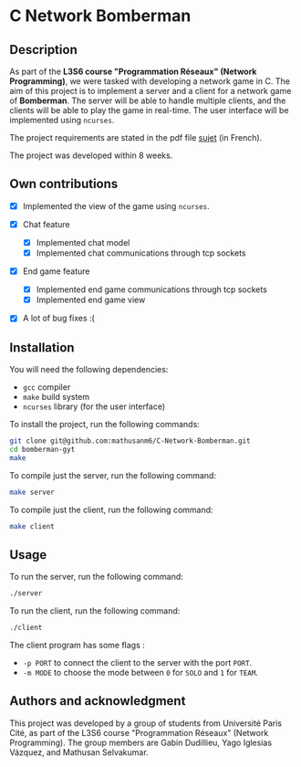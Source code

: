 # C Network Bomberman

## Description

As part of the **L3S6 course "Programmation Réseaux" (Network Programming)**, we were tasked with developing a network game in C. The aim of this project is to implement a server and a client for a network game of **Bomberman**. The server will be able to handle multiple clients, and the clients will be able to play the game in real-time. The user interface will be implemented using `ncurses`.

The project requirements are stated in the pdf file [sujet](sujet.pdf) (in French).

The project was developed within 8 weeks.

## Own contributions

- [x] Implemented the view of the game using `ncurses`.

- [x] Chat feature
    - [x] Implemented chat model
    - [x] Implemented chat communications through tcp sockets

- [x] End game feature
    - [x] Implemented end game communications through tcp sockets
    - [x] Implemented end game view

- [x] A lot of bug fixes :(

## Installation

You will need the following dependencies:

- `gcc` compiler
- `make` build system
- `ncurses` library (for the user interface)

To install the project, run the following commands:

```bash
git clone git@github.com:mathusanm6/C-Network-Bomberman.git
cd bomberman-gyt
make
```

To compile just the server, run the following command:
```bash
make server
```

To compile just the client, run the following command:
```bash
make client
```

## Usage

To run the server, run the following command:
```bash
./server
```

To run the client, run the following command:
```bash
./client
```

The client program has some flags :
- `-p PORT` to connect the client to the server with the port `PORT`.
- `-m MODE` to choose the mode between `0` for `SOLO` and `1` for `TEAM`.

## Authors and acknowledgment

This project was developed by a group of students from Université Paris Cité, as part of the L3S6 course "Programmation Réseaux" (Network Programming). The group members are Gabin Dudillieu, Yago Iglesias Vázquez, and Mathusan Selvakumar.
